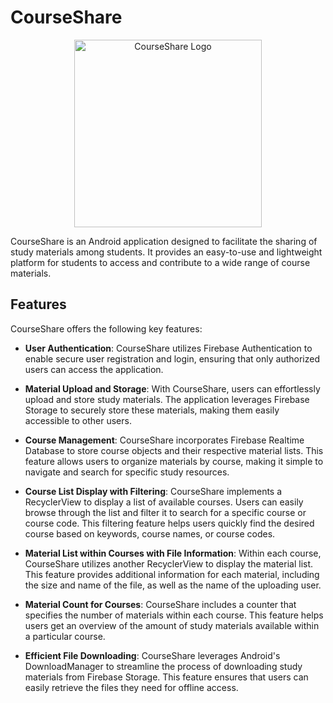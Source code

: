 # CourseShare

<p align="center">
  <img src="https://i.imgur.com/d7Aiyrs.png" alt="CourseShare Logo" width="300">
</p>

CourseShare is an Android application designed to facilitate the sharing of study materials among students. It provides an easy-to-use and lightweight platform for students to access and contribute to a wide range of course materials.

## Features

CourseShare offers the following key features:

- **User Authentication**: CourseShare utilizes Firebase Authentication to enable secure user registration and login, ensuring that only authorized users can access the application.

- **Material Upload and Storage**: With CourseShare, users can effortlessly upload and store study materials. The application leverages Firebase Storage to securely store these materials, making them easily accessible to other users.

- **Course Management**: CourseShare incorporates Firebase Realtime Database to store course objects and their respective material lists. This feature allows users to organize materials by course, making it simple to navigate and search for specific study resources.

- **Course List Display with Filtering**: CourseShare implements a RecyclerView to display a list of available courses. Users can easily browse through the list and filter it to search for a specific course or course code. This filtering feature helps users quickly find the desired course based on keywords, course names, or course codes.

- **Material List within Courses with File Information**: Within each course, CourseShare utilizes another RecyclerView to display the material list. This feature provides additional information for each material, including the size and name of the file, as well as the name of the uploading user.

- **Material Count for Courses**: CourseShare includes a counter that specifies the number of materials within each course. This feature helps users get an overview of the amount of study materials available within a particular course.

- **Efficient File Downloading**: CourseShare leverages Android's DownloadManager to streamline the process of downloading study materials from Firebase Storage. This feature ensures that users can easily retrieve the files they need for offline access.
